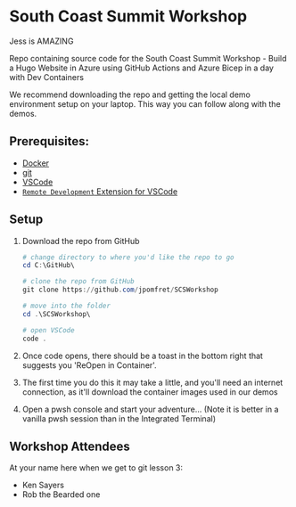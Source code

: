 # South Coast Summit Workshop

Jess is AMAZING

Repo containing source code for the South Coast Summit Workshop - Build a Hugo Website in Azure using GitHub Actions and Azure Bicep in a day with Dev Containers

We recommend downloading the repo and getting the local demo environment setup on your laptop. This way you can follow along with the demos.

## Prerequisites:

- [Docker](https://www.docker.com/get-started)
- [git](https://git-scm.com/downloads)
- [VSCode](https://code.visualstudio.com/download)
- [`Remote Development` Extension for VSCode](https://marketplace.visualstudio.com/items?itemName=ms-vscode-remote.vscode-remote-extensionpack)

## Setup

1. Download the repo from GitHub
    ```PowerShell
    # change directory to where you'd like the repo to go
    cd C:\GitHub\

    # clone the repo from GitHub
    git clone https://github.com/jpomfret/SCSWorkshop

    # move into the folder
    cd .\SCSWorkshop\

    # open VSCode
    code .
    ```

1. Once code opens, there should be a toast in the bottom right that suggests you 'ReOpen in Container'.
1. The first time you do this it may take a little, and you'll need an internet connection, as it'll download the container images used in our demos
1. Open a pwsh console and start your adventure... (Note it is better in a vanilla pwsh session than in the Integrated Terminal)

## Workshop Attendees

At your name here when we get to git lesson 3:

- Ken Sayers
- Rob the Bearded one